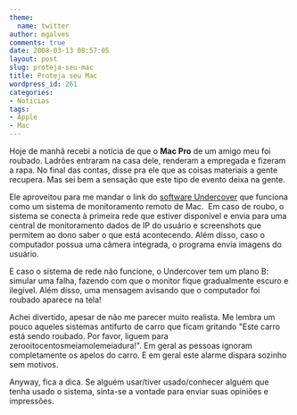 ```yaml
---
theme:
  name: twitter
author: mgalves
comments: true
date: 2008-03-13 08:57:05
layout: post
slug: proteja-seu-mac
title: Proteja seu Mac
wordpress_id: 261
categories:
- Notícias
tags:
- Apple
- Mac
---
```


Hoje de manhã recebi a notícia de que o **Mac Pro** de um amigo meu foi roubado. Ladrões entraram na casa dele, renderam a empregada e fizeram a rapa. No final das contas, disse pra ele que as coisas materiais a gente recupera. Mas sei bem a sensação que este tipo de evento deixa na gente.

Ele aproveitou para me mandar o link do [software Undercover](http://www.orbicule.com/undercover/) que funciona como um sistema de monitoramento remoto de Mac.  Em caso de roubo, o sistema se conecta à primeira rede que estiver disponível e envia para uma central de monitoramento dados de IP do usuário e screenshots que permitem ao dono saber o que está acontecendo. Além disso, caso o computador possua uma câmera integrada, o programa envia imagens do usuário.

E caso o sistema de rede não funcione, o Undercover tem um plano B: simular uma falha, fazendo com que o monitor fique gradualmente escuro e ilegível. Além disso, uma mensagem avisando que o computador foi roubado aparece na tela!

Achei divertido, apesar de não me parecer muito realista. Me lembra um pouco aqueles sistemas antifurto de carro que ficam gritando "Este carro está sendo roubado. Por favor, liguem para zerooitocentosmeiamolemeiadura!". Em geral as pessoas ignoram completamente os apelos do carro. E em geral este alarme dispara sozinho sem motivos.

Anyway, fica a dica. Se alguém usar/tiver usado/conhecer alguém que tenha usado o sistema, sinta-se a vontade para enviar suas opiniões e impressões.
